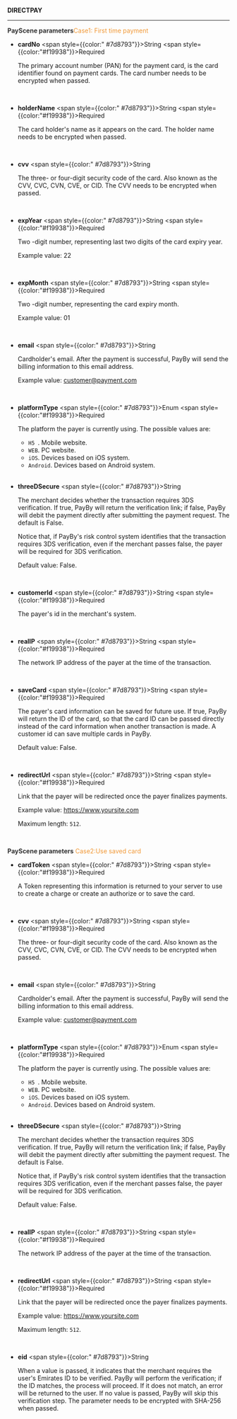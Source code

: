 **DIRECTPAY**

---

**<font color="#333333"> PayScene parameters</font>**<font color=" #f19938">Case1: First time payment</font>

- **cardNo** <span style={{color:" #7d8793"}}>String</span> <span style={{color:"#f19938"}}>Required</span>

  The primary account number (PAN) for the payment card, is the card identifier found on payment cards. The card number needs to be encrypted when passed.

  <br/>

- **holderName** <span style={{color:" #7d8793"}}>String</span> <span style={{color:"#f19938"}}>Required</span>

  The card holder's name as it appears on the card. The holder name needs to be encrypted when passed.

  <br/>

- **cvv** <span style={{color:" #7d8793"}}>String</span>

  The three- or four-digit security code of the card. Also known as the CVV, CVC, CVN, CVE, or CID. The CVV needs to be encrypted when passed.

  <br/>

- **expYear** <span style={{color:" #7d8793"}}>String</span> <span style={{color:"#f19938"}}>Required</span>

  Two -digit number, representing last two digits of the card expiry year.

  Example value: 22

  <br/>

- **expMonth** <span style={{color:" #7d8793"}}>String</span> <span style={{color:"#f19938"}}>Required</span>

  Two -digit number, representing the card expiry month.

  Example value: 01

  <br/>

- **email** <span style={{color:" #7d8793"}}>String</span>

  Cardholder's email. After the payment is successful, PayBy will send the billing information to this email address.

  Example value: customer@payment.com

  <br/>

- **platformType** <span style={{color:" #7d8793"}}>Enum</span> <span style={{color:"#f19938"}}>Required</span>

  The platform the payer is currently using. The possible values are:

  - `H5 `. Mobile website.
  - `WEB`. PC website.
  - `iOS`. Devices based on iOS system.
  - `Android`. Devices based on Android system.

  <br/>

- **threeDSecure** <span style={{color:" #7d8793"}}>String</span>

  The merchant decides whether the transaction requires 3DS verification. If true, PayBy will return the verification link; if false, PayBy will debit the payment directly after submitting the payment request. The default is False.

  Notice that, if PayBy's risk control system identifies that the transaction requires 3DS verification, even if the merchant passes false, the payer will be required for 3DS verification.

  Default value: False.

  <br/>

- **customerId** <span style={{color:" #7d8793"}}>String</span> <span style={{color:"#f19938"}}>Required</span>

  The payer's id in the merchant's system.

  <br/>

- **realIP** <span style={{color:" #7d8793"}}>String</span> <span style={{color:"#f19938"}}>Required</span>

  The network IP address of the payer at the time of the transaction.

  <br/>

- **saveCard** <span style={{color:" #7d8793"}}>String</span> <span style={{color:"#f19938"}}>Required</span>

  The payer's card information can be saved for future use. If true, PayBy will return the ID of the card, so that the card ID can be passed directly instead of the card information when another transaction is made. A customer id can save multiple cards in PayBy.

  Default value: False.

  <br/>

- **redirectUrl** <span style={{color:" #7d8793"}}>String</span> <span style={{color:"#f19938"}}>Required</span>

  Link that the payer will be redirected once the payer finalizes payments.

  Example value: https://www.yoursite.com

  Maximum length: `512`.
  
  <br/>

 **<font color="#333333"> PayScene parameters</font>** <font color=" #f19938">Case2:Use saved card</font>

- **cardToken** <span style={{color:" #7d8793"}}>String</span> <span style={{color:"#f19938"}}>Required</span>

  A Token representing this information is returned to your server to use to create a charge or create an authorize or to save the card.

  <br/>

- **cvv** <span style={{color:" #7d8793"}}>String</span> <span style={{color:"#f19938"}}>Required</span>

  The three- or four-digit security code of the card. Also known as the CVV, CVC, CVN, CVE, or CID. The CVV needs to be encrypted when passed.

  <br/>

- **email** <span style={{color:" #7d8793"}}>String</span>

  Cardholder's email. After the payment is successful, PayBy will send the billing information to this email address.

  Example value: customer@payment.com

  <br/>

- **platformType** <span style={{color:" #7d8793"}}>Enum</span> <span style={{color:"#f19938"}}>Required</span>

  The platform the payer is currently using. The possible values are:

  - `H5 `. Mobile website.
  - `WEB`. PC website.
  - `iOS`. Devices based on iOS system.
  - `Android`. Devices based on Android system.

  <br/>

- **threeDSecure** <span style={{color:" #7d8793"}}>String</span>

  The merchant decides whether the transaction requires 3DS verification. If true, PayBy will return the verification link; if false, PayBy will debit the payment directly after submitting the payment request. The default is False.

  Notice that, if PayBy's risk control system identifies that the transaction requires 3DS verification, even if the merchant passes false, the payer will be required for 3DS verification.

  Default value: False.

  <br/>

- **realIP** <span style={{color:" #7d8793"}}>String</span> <span style={{color:"#f19938"}}>Required</span>

  The network IP address of the payer at the time of the transaction.

  <br/>

- **redirectUrl** <span style={{color:" #7d8793"}}>String</span> <span style={{color:"#f19938"}}>Required</span>

  Link that the payer will be redirected once the payer finalizes payments.

  Example value: https://www.yoursite.com

  Maximum length: `512`.

  <br/>

- **eid** <span style={{color:" #7d8793"}}>String</span>

  When a value is passed, it indicates that the merchant requires the user's Emirates ID to be verified. PayBy will perform the verification; if the ID matches, the process will proceed. If it does not match, an error will be returned to the user. If no value is passed, PayBy will skip this verification step. The parameter needs to be encrypted with SHA-256 when passed.

  <br/>
